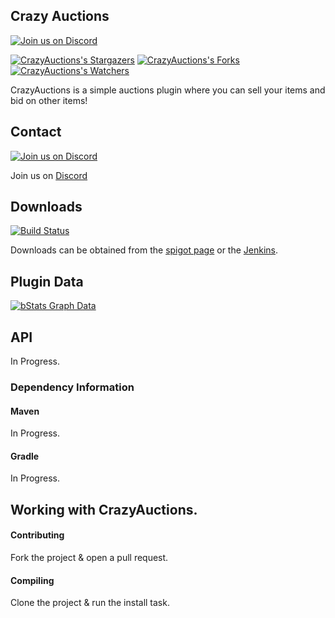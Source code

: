 ## Crazy Auctions

[![Join us on Discord](https://img.shields.io/discord/182615261403283459.svg?label=&logo=discord&logoColor=ffffff&color=7389D8&labelColor=6A7EC2)](https://discord.badbones69.com)

[![CrazyAuctions's Stargazers](https://img.shields.io/github/stars/Crazy-Crew/Crazy-Auctions?label=stars&logo=github)](https://github.com/Crazy-Crew/Crazy-Auctions/stargazers)
[![CrazyAuctions's Forks](https://img.shields.io/github/forks/Crazy-Crew/Crazy-Auctions?label=forks&logo=github)](https://github.com/Crazy-Crew/Crazy-Auctions/network/members)
[![CrazyAuctions's Watchers](https://img.shields.io/github/watchers/Crazy-Crew/Crazy-Auctions?label=watchers&logo=github)](https://github.com/Crazy-Crew/Crazy-Auctions/watchers)

CrazyAuctions is a simple auctions plugin where you can sell your items and bid on other items!

## Contact
[![Join us on Discord](https://img.shields.io/discord/182615261403283459.svg?label=&logo=discord&logoColor=ffffff&color=7389D8&labelColor=6A7EC2)](https://discord.badbones69.com)

Join us on [Discord](https://discord.badbones69.com)

## Downloads
[![Build Status](https://jenkins.badbones69.com/view/Stable/job/Crazy-Auctions/badge/icon)](https://jenkins.badbones69.com/view/Stable/job/Crazy-Auctions/)

Downloads can be obtained from the [spigot page](https://www.spigotmc.org/resources/crazy-auctions.25219/) or the [Jenkins](https://jenkins.badbones69.com/view/Stable/job/Crazy-Auctions/).

## Plugin Data
[![bStats Graph Data](https://bstats.org/signatures/bukkit/CrazyAuctions.svg)](https://bstats.org/plugin/bukkit/CrazyAuctions/4624)

## API
In Progress.

### Dependency Information

#### Maven
In Progress.

#### Gradle
In Progress.

## Working with CrazyAuctions.

#### Contributing
Fork the project & open a pull request.

#### Compiling
Clone the project & run the install task.

